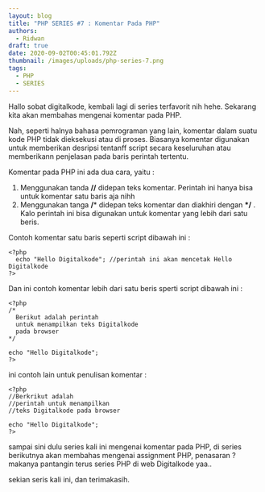 ```yaml
---
layout: blog
title: "PHP SERIES #7 : Komentar Pada PHP"
authors:
  - Ridwan
draft: true
date: 2020-09-02T00:45:01.792Z
thumbnail: /images/uploads/php-series-7.png
tags:
  - PHP
  - SERIES
---
```

Hallo sobat digitalkode, kembali lagi di series terfavorit nih hehe. Sekarang kita akan membahas mengenai komentar pada PHP.

Nah, seperti halnya bahasa pemrograman yang lain, komentar dalam suatu kode PHP tidak dieksekusi atau di proses. Biasanya komentar digunakan untuk memberikan desripsi tentanff script secara keseluruhan atau memberikann penjelasan pada baris perintah tertentu.

Komentar pada PHP ini ada dua cara, yaitu :

1. Menggunakan tanda **//** didepan teks komentar. Perintah ini hanya bisa untuk komentar satu baris aja nihh
2. Menggunakan tanga **/*** didepan teks komentar dan diakhiri dengan **\*/** . Kalo perintah ini bisa digunakan untuk komentar yang lebih dari satu beris.

Contoh komentar satu baris seperti script dibawah ini  :

```
<?php 
  echo "Hello Digitalkode"; //perintah ini akan mencetak Hello Digitalkode
?>
```

Dan ini contoh komentar lebih dari satu beris sperti script dibawah ini :

```
<?php 
/*
  Berikut adalah perintah
  untuk menampilkan teks Digitalkode
  pada browser
*/

echo "Hello Digitalkode";
?>
```

ini contoh lain untuk penulisan komentar :

```
<?php 
//Berkrikut adalah
//perintah untuk menampilkan
//teks Digitalkode pada browser

echo "Hello Digitalkode";
?>
```

sampai sini dulu series kali ini mengenai komentar pada PHP, di series berikutnya akan membahas mengenai assignment PHP, penasaran ? makanya pantangin terus series PHP di web Digitalkode yaa..

sekian seris kali ini, dan terimakasih.